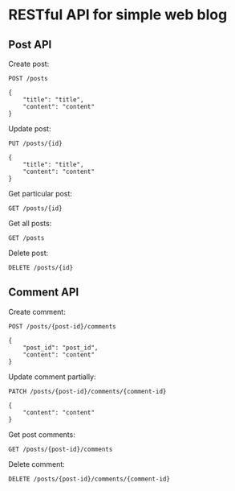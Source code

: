 # RESTful API for simple web blog

## Post API

Create post:
```
POST /posts

{
    "title": "title",
    "content": "content"
}
```

Update post:
```
PUT /posts/{id}

{
    "title": "title",
    "content": "content"
}
```

Get particular post:
```
GET /posts/{id}
```

Get all posts:
```
GET /posts
```

Delete post:
```
DELETE /posts/{id}
```

## Comment API

Create comment:
```
POST /posts/{post-id}/comments

{
    "post_id": "post_id",
    "content": "content"
}
```

Update comment partially:
```
PATCH /posts/{post-id}/comments/{comment-id}

{
    "content": "content"
}
```

Get post comments:
```
GET /posts/{post-id}/comments
```

Delete comment:
```
DELETE /posts/{post-id}/comments/{comment-id}
```